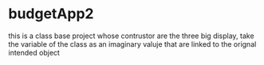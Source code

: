 # budgetApp2


this is a class base project whose contrustor are the three big display,
take the variable of the class as an imaginary valuje that are linked to the orignal intended object

